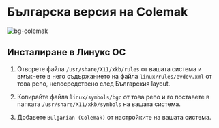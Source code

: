 # Българска версия на Colemak

![bg-colemak](https://i.imgur.com/vVtdQQZ.png)

## Инсталиране в Линукс ОС

1. Отворете файла ```/usr/share/X11/xkb/rules``` от вашата система и вмъкнете в него съдържанието на файла ```linux/rules/evdev.xml``` от това репо, непосредствено след Българския layout.

2. Копирайте файла ```linux/symbols/bgc``` от това репо и го поставете в папката ```/usr/share/X11/xkb/symbols``` на вашата система.

3. Добавете ```Bulgarian (Colemak)``` от настройките на вашата система.
